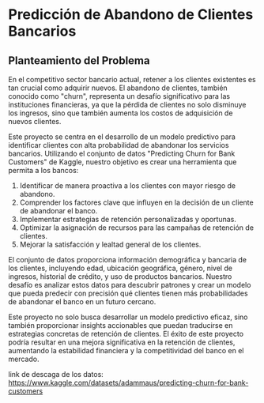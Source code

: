# Predicción de Abandono de Clientes Bancarios

## Planteamiento del Problema

En el competitivo sector bancario actual, retener a los clientes existentes es tan crucial como adquirir nuevos. El abandono de clientes, también conocido como "churn", representa un desafío significativo para las instituciones financieras, ya que la pérdida de clientes no solo disminuye los ingresos, sino que también aumenta los costos de adquisición de nuevos clientes.

Este proyecto se centra en el desarrollo de un modelo predictivo para identificar clientes con alta probabilidad de abandonar los servicios bancarios. Utilizando el conjunto de datos "Predicting Churn for Bank Customers" de Kaggle, nuestro objetivo es crear una herramienta que permita a los bancos:

1. Identificar de manera proactiva a los clientes con mayor riesgo de abandono.
2. Comprender los factores clave que influyen en la decisión de un cliente de abandonar el banco.
3. Implementar estrategias de retención personalizadas y oportunas.
4. Optimizar la asignación de recursos para las campañas de retención de clientes.
5. Mejorar la satisfacción y lealtad general de los clientes.

El conjunto de datos proporciona información demográfica y bancaria de los clientes, incluyendo edad, ubicación geográfica, género, nivel de ingresos, historial de crédito, y uso de productos bancarios. Nuestro desafío es analizar estos datos para descubrir patrones y crear un modelo que pueda predecir con precisión qué clientes tienen más probabilidades de abandonar el banco en un futuro cercano.

Este proyecto no solo busca desarrollar un modelo predictivo eficaz, sino también proporcionar insights accionables que puedan traducirse en estrategias concretas de retención de clientes. El éxito de este proyecto podría resultar en una mejora significativa en la retención de clientes, aumentando la estabilidad financiera y la competitividad del banco en el mercado.

link de descaga de los datos:
https://www.kaggle.com/datasets/adammaus/predicting-churn-for-bank-customers

